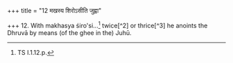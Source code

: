 +++
title = "12 मखस्य शिरोऽसीति जुह्वा"

+++
12. With makhasya śiro'si...[^1] twice[^2] or thrice[^3] he anoints the Dhruvā by means (of the ghee in the) Juhū.  

[^1]: TS I.1.12.p.  

[^2-3]: Cf. TB III.3.7.11.  
